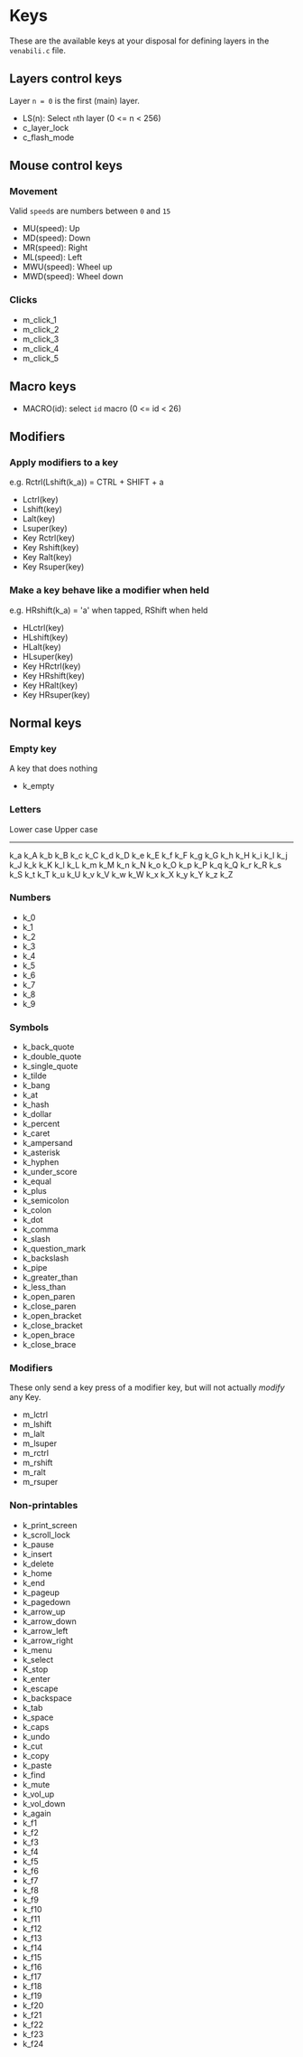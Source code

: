 # Keys

These are the available keys at your disposal for defining layers in the
`venabili.c` file.


## Layers control keys

Layer `n = 0` is the first (main) layer.

- LS(n): Select `n`th layer (0 <= n < 256)
- c_layer_lock
- c_flash_mode



## Mouse control keys

### Movement

Valid `speed`s are numbers between `0` and `15`

- MU(speed): Up
- MD(speed): Down
- MR(speed): Right
- ML(speed): Left
- MWU(speed): Wheel up
- MWD(speed): Wheel down

### Clicks

- m_click_1
- m_click_2
- m_click_3
- m_click_4
- m_click_5



## Macro keys

- MACRO(id): select `id` macro (0 <= id < 26)


## Modifiers

### Apply modifiers to a key

e.g.   Rctrl(Lshift(k_a)) = CTRL + SHIFT + a

- Lctrl(key)
- Lshift(key)
- Lalt(key)
- Lsuper(key)
- Key Rctrl(key)
- Key Rshift(key)
- Key Ralt(key)
- Key Rsuper(key)



### Make a key behave like a modifier when held

e.g.  HRshift(k_a) = 'a' when tapped, RShift when held

- HLctrl(key)
- HLshift(key)
- HLalt(key)
- HLsuper(key)
- Key HRctrl(key)
- Key HRshift(key)
- Key HRalt(key)
- Key HRsuper(key)



## Normal keys

### Empty key

A key that does nothing

- k_empty


### Letters

Lower case     Upper case
----------    -----------
   k_a           k_A
   k_b           k_B
   k_c           k_C
   k_d           k_D
   k_e           k_E
   k_f           k_F
   k_g           k_G
   k_h           k_H
   k_i           k_I
   k_j           k_J
   k_k           k_K
   k_l           k_L
   k_m           k_M
   k_n           k_N
   k_o           k_O
   k_p           k_P
   k_q           k_Q
   k_r           k_R
   k_s           k_S
   k_t           k_T
   k_u           k_U
   k_v           k_V
   k_w           k_W
   k_x           k_X
   k_y           k_Y
   k_z           k_Z


### Numbers

- k_0
- k_1
- k_2
- k_3
- k_4
- k_5
- k_6
- k_7
- k_8
- k_9


### Symbols

- k_back_quote
- k_double_quote
- k_single_quote
- k_tilde
- k_bang
- k_at
- k_hash
- k_dollar
- k_percent
- k_caret
- k_ampersand
- k_asterisk
- k_hyphen
- k_under_score
- k_equal
- k_plus
- k_semicolon
- k_colon
- k_dot
- k_comma
- k_slash
- k_question_mark
- k_backslash
- k_pipe
- k_greater_than
- k_less_than
- k_open_paren
- k_close_paren
- k_open_bracket
- k_close_bracket
- k_open_brace
- k_close_brace


### Modifiers

These only send a key press of a modifier key, but will not actually *modify*
any Key.

- m_lctrl
- m_lshift
- m_lalt
- m_lsuper
- m_rctrl
- m_rshift
- m_ralt
- m_rsuper



### Non-printables

- k_print_screen
- k_scroll_lock
- k_pause
- k_insert
- k_delete
- k_home
- k_end
- k_pageup
- k_pagedown
- k_arrow_up
- k_arrow_down
- k_arrow_left
- k_arrow_right
- k_menu
- k_select
- K_stop
- k_enter
- k_escape
- k_backspace
- k_tab
- k_space
- k_caps
- k_undo
- k_cut
- k_copy
- k_paste
- k_find
- k_mute
- k_vol_up
- k_vol_down
- k_again
- k_f1
- k_f2
- k_f3
- k_f4
- k_f5
- k_f6
- k_f7
- k_f8
- k_f9
- k_f10
- k_f11
- k_f12
- k_f13
- k_f14
- k_f15
- k_f16
- k_f17
- k_f18
- k_f19
- k_f20
- k_f21
- k_f22
- k_f23
- k_f24
